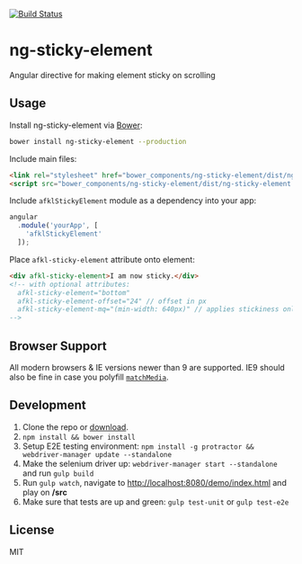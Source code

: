 [![Build Status](https://travis-ci.org/afklm/ng-sticky-element.svg?branch=master)](https://travis-ci.org/afklm/ng-sticky-element)

# ng-sticky-element

Angular directive for making element sticky on scrolling

## Usage

Install ng-sticky-element via [Bower](http://bower.io):
```bash
bower install ng-sticky-element --production
```

Include main files:
```html
<link rel="stylesheet" href="bower_components/ng-sticky-element/dist/ng-sticky-element.min.css">
<script src="bower_components/ng-sticky-element/dist/ng-sticky-element.min.js"></script>
```

Include ``afklStickyElement`` module as a dependency into your app:
```javascript
angular
  .module('yourApp', [
    'afklStickyElement'
  ]);
```

Place ``afkl-sticky-element`` attribute onto element:
```html
<div afkl-sticky-element>I am now sticky.</div>
<!-- with optional attributes:
  afkl-sticky-element="bottom"
  afkl-sticky-element-offset="24" // offset in px
  afkl-sticky-element-mq="(min-width: 640px)" // applies stickiness only if given media-query is true
-->
```
## Browser Support

All modern browsers & IE versions newer than 9 are supported. IE9 should also be fine in case you polyfill [``matchMedia``](https://developer.mozilla.org/en-US/docs/Web/API/Window/matchMedia).

## Development

1. Clone the repo or [download]().
2. ``npm install && bower install``
3. Setup E2E testing environment: ``npm install -g protractor && webdriver-manager update --standalone``
4. Make the selenium driver up: ``webdriver-manager start --standalone`` and run ``gulp build``
5. Run ``gulp watch``, navigate to [http://localhost:8080/demo/index.html](http://localhost:8080/demo/index.html) and play on **/src**
6. Make sure that tests are up and green: ``gulp test-unit`` or ``gulp test-e2e``

## License

MIT
